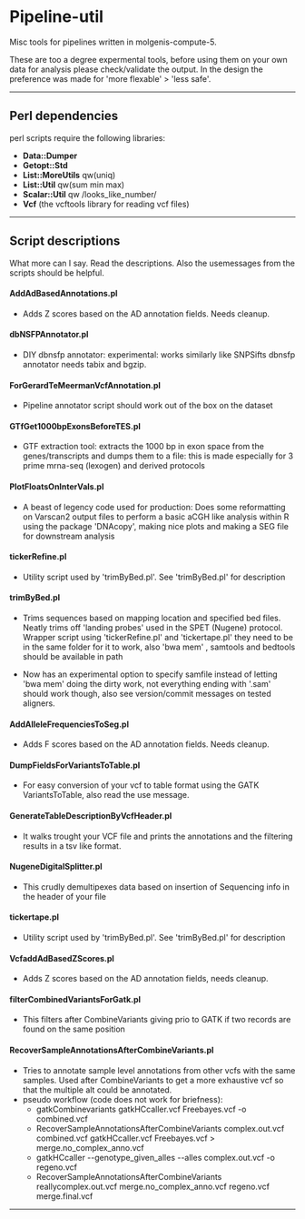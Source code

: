# Pipeline-util

Misc tools for pipelines written in molgenis-compute-5.

These are too a degree expermental tools, before using them on your own data for analysis please check/validate the output. In the design the preference was made for 'more flexable' > 'less safe'.

---

## Perl dependencies

perl scripts require the following libraries:

- **Data::Dumper**
- **Getopt::Std**
- **List::MoreUtils** qw(uniq)
- **List::Util** qw(sum min max)
- **Scalar::Util** qw /looks_like_number/ 
- **Vcf** (the vcftools library for reading vcf files)

----

## Script descriptions

What more can I say. Read the descriptions. Also the usemessages from the scripts should be helpful.

#### AddAdBasedAnnotations.pl

- Adds Z scores based on the AD annotation fields. Needs cleanup.

#### dbNSFPAnnotator.pl

- DIY dbnsfp annotator: experimental: works similarly like SNPSifts dbnsfp annotator needs tabix and bgzip.

#### ForGerardTeMeermanVcfAnnotation.pl

- Pipeline annotator script should work out of the box on the dataset

#### GTfGet1000bpExonsBeforeTES.pl

- GTF extraction tool: extracts the 1000 bp in exon space from the genes/transcripts and dumps them to a file: this is 
made especially for 3 prime mrna-seq (lexogen) and derived protocols

#### PlotFloatsOnInterVals.pl

- A beast of legency code used for production: Does some reformatting on Varscan2 output files to perform a basic aCGH 
 like analysis within R using the package 'DNAcopy', making nice plots and making a SEG file for downstream analysis

#### tickerRefine.pl

- Utility script used by 'trimByBed.pl'. See 'trimByBed.pl' for description

#### trimByBed.pl

- Trims sequences based on mapping location and specified bed files. Neatly trims off 'landing probes' used in the SPET
(Nugene) protocol. Wrapper script using 'tickerRefine.pl' and 'tickertape.pl' they need to be in the same folder for it
 to work, also 'bwa mem' , samtools and bedtools should be available in path 

 - Now has an experimental option to specify samfile instead of letting 'bwa mem' doing the dirty work, not everything
 ending with '.sam' should work though, also see version/commit messages on tested aligners.

#### AddAlleleFrequenciesToSeg.pl

- Adds F scores based on the AD annotation fields. Needs cleanup.

#### DumpFieldsForVariantsToTable.pl

- For easy conversion of your vcf to table format using the GATK VariantsToTable, also read the use message.

#### GenerateTableDescriptionByVcfHeader.pl

- It walks trought your VCF file and prints the annotations and the filtering results in a tsv like format.

#### NugeneDigitalSplitter.pl

- This crudly demultipexes data based on insertion of Sequencing info in the header of your file

#### tickertape.pl

- Utility script used by 'trimByBed.pl'. See 'trimByBed.pl' for description

#### VcfaddAdBasedZScores.pl

- Adds Z scores based on the AD annotation fields, needs cleanup. 

#### filterCombinedVariantsForGatk.pl 
 - This filters after CombineVariants giving prio to GATK if two records are found on the same position

#### RecoverSampleAnnotationsAfterCombineVariants.pl
 - Tries to annotate sample level annotations from other vcfs with the same samples. Used after CombineVariants to get a more exhaustive vcf so that the multiple alt could be annotated.
 - pseudo workflow (code does not work for briefness): 
    - gatkCombinevariants gatkHCcaller.vcf Freebayes.vcf -o combined.vcf
    - RecoverSampleAnnotationsAfterCombineVariants complex.out.vcf combined.vcf gatkHCcaller.vcf Freebayes.vcf > merge.no_complex_anno.vcf
    - gatkHCcaller --genotype_given_alles --alles complex.out.vcf -o regeno.vcf
    - RecoverSampleAnnotationsAfterCombineVariants reallycomplex.out.vcf merge.no_complex_anno.vcf regeno.vcf merge.final.vcf

-----
